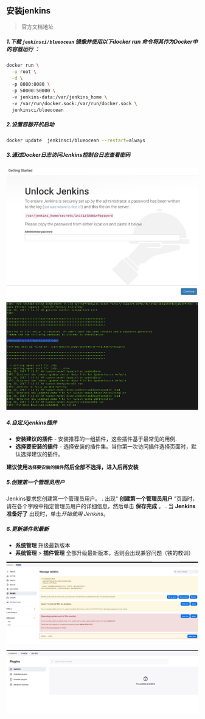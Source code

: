 ## 安装jenkins

> 官方文档地址

##### 1.下载 `jenkinsci/blueocean` 镜像并使用以下docker run 命令将其作为Docker中的容器运行 ：

```sh
docker run \
  -u root \
  -d \ 
  -p 8080:8080 \ 
  -p 50000:50000 \ 
  -v jenkins-data:/var/jenkins_home \ 
  -v /var/run/docker.sock:/var/run/docker.sock \ 
  jenkinsci/blueocean 
```

##### 2.设置容器开机启动

```sh
docker update  jenkinsci/blueocean --restart=always
```

##### 3.通过Docker日志访问Jenkins控制台日志查看密码

![](../../../assets/image-20240422144503788.png)

![image-20240422144546296](../../../assets/image-20240422144546296.png)

##### 4.自定义jenkins插件

- **安装建议的插件** - 安装推荐的一组插件，这些插件基于最常见的用例.
- **选择要安装的插件** - 选择安装的插件集。当你第一次访问插件选择页面时，默认选择建议的插件。

**建议使用`选择要安装的插件`然后全部不选择，进入后再安装**

##### 5.创建第一个管理员用户

Jenkins要求您创建第一个管理员用户。 . 出现“ **创建第一个管理员用户** ”页面时， 请在各个字段中指定管理员用户的详细信息，然后单击 **保存完成** 。 . 当 **Jenkins准备好了** 出现时，单击*开始使用 Jenkins*。

##### 6.更新插件到最新

- **系统管理** 升级最新版本
- **系统管理** > **插件管理** 全部升级最新版本，否则会出现兼容问题（铁的教训）

![image-20240422145634214](../../../assets/image-20240422145634214.png)

![image-20240422145853573](../../../assets/image-20240422145853573.png)
